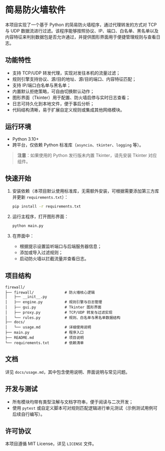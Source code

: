 # 简易防火墙软件

本项目实现了一个基于 Python 的简易防火墙程序，通过代理转发的方式对 TCP 与 UDP 数据流进行过滤。该程序能够按照协议、IP、端口、白名单、黑名单以及内容特征来判别数据包是否允许通过，并提供图形界面用于便捷管理规则与查看日志。

## 功能特性

- 支持 TCP/UDP 转发代理，实现对发往本机的流量过滤；
- 规则引擎支持协议、源/目的地址、源/目的端口、内容特征匹配；
- 支持 IP/端口白名单与黑名单；
- 内置默认拒绝策略，可自由切换默认动作；
- 图形界面（Tkinter）用于配置、防火墙启停与实时日志查看；
- 日志可持久化到本地文件，便于事后分析；
- 代码结构清晰，易于扩展自定义规则或集成其他网络模块。

## 运行环境

- Python 3.10+
- 跨平台，仅依赖 Python 标准库（`asyncio`、`tkinter`、`logging` 等）。

> **注意**：如果使用的 Python 发行版未内置 Tkinter，请先安装 Tkinter 对应组件。

## 快速开始

1. 安装依赖（本项目默认使用标准库，无需额外安装，可根据需要添加第三方库并更新 `requirements.txt`）：

   ```bash
   pip install -r requirements.txt
   ```

2. 运行主程序，打开图形界面：

   ```bash
   python main.py
   ```

3. 在界面中：
   - 根据提示设置监听端口与后端服务器信息；
   - 添加或导入过滤规则；
   - 启动防火墙以拦截流量并查看日志。

## 项目结构

```
firewall/
├── firewall/              # 防火墙核心逻辑
│   ├── __init__.py
│   ├── engine.py          # 规则引擎与日志管理
│   ├── gui.py             # Tkinter 图形界面
│   ├── proxy.py           # TCP/UDP 转发与过滤实现
│   └── rules.py           # 规则、白名单与黑名单数据结构
├── docs/
│   └── usage.md           # 详细使用说明
├── main.py                # 程序入口
├── README.md              # 项目说明
└── requirements.txt       # 依赖清单
```

## 文档

详见 `docs/usage.md`，其中包含使用说明、界面说明与常见问题。

## 开发与测试

- 所有模块均带有类型注解与文档字符串，便于阅读与二次开发；
- 使用 `pytest` 或自定义脚本可对规则匹配逻辑进行单元测试（示例测试用例可后续自行编写）。

## 许可协议

本项目遵循 MIT License，详见 `LICENSE` 文件。
